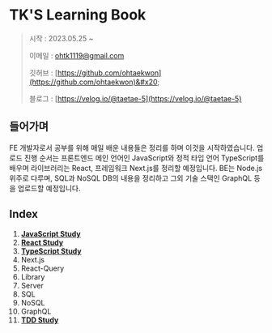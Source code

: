 # TK'S Learning Book

> 시작 : 2023.05.25 \~
>
> 이메일 : ohtk1119@gmail.com
>
> 깃허브 : [https://github.com/ohtaekwon](https://github.com/ohtaekwon)&#x20;
>
> 블로그 : [https://velog.io/@taetae-5](https://velog.io/@taetae-5)

## 들어가며

FE 개발자로서 공부를 위해 매일 배운 내용들은 정리를 하며 이것을 시작하였습니다. 업로드 진행 순서는 프론트엔드 메인 언어인 JavaScript와  정적 타입 언어 TypeScript를 배우며 라이브러리는 React, 프레임워크 Next.js를 정리할 예정입니다. BE는 Node.js 위주로 다루며, SQL과 NoSQL DB의 내용을 정리하고 그외 기술 스택인 GraphQL 등을 업로드할 예정입니다.

## Index

1. [**JavaScript Study**](javascript/)
2. [**React Study**](react/)
3. [**TypeScript Study**](typescript/)
4. Next.js
5. React-Query
6. Library
7. Server
8. SQL
9. NoSQL
10. GraphQL
11. [**TDD Study**](https://github.com/ohtaekwon/tdd-example)
